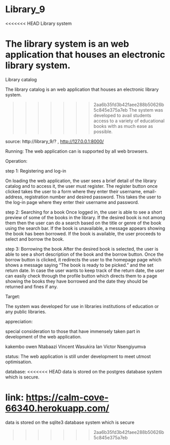 # Library_9

<<<<<<< HEAD
Library system

The library system is an web application that houses an electronic library system.
=======
Library catalog

The library catalog is an web application that houses an electronic library system.
>>>>>>> 2aa6b35fd3b42faee288b50626b5c845e375a7eb
The system was developed to avail students access to a variety of educational books with as much ease as possible.

source: http://library_9/?  , http://127.0.0.1:8000/

Running: The web application can is supported by all web browsers.


Operation:

step 1: Registering and log-in

On loading the web application, the user sees a brief detail of the library catalog and to access it, 
the user must register. The register button once clicked takes the user to a form where they enter 
their username, email-address, registration number and desired password. This takes the user to 
the log-in page where they enter their username and password.

step 2: Searching for a book
Once logged in, the user is able to see a short preview of some of the books in the library. If the
desired book is not among them then the user can do a search based on the title or genre of the 
book using the search bar. If the book is unavailable, a message appears showing the book has been 
borrowed. If the book is available, the user proceeds to select and borrow the book.

step 3: Borrowing the book
After the desired book is selected, the user is able to see a short description of the book and the 
borrow button. Once the borrow button is clicked, it redirects the user to the homepage page which 
shows a message saying “The book is ready to be picked.” and the set return date. In case the user 
wants to keep track of the return date, the user can easily check through the profile button which 
directs them to a page showing the books they have borrowed and the date they should be returned 
and fines if any.

Target:

The system was developed for use in libraries institutions of education or any public libraries.


appreciation:

special consideration to those that have immensely taken part in development of the web application.

kakembo owen 
Ntabaazi Vincent
Wasukira Ian
Victor Nsengiyumva




status: The web application is still under development to meet utmost optimisation.

database:
<<<<<<< HEAD
data is stored on the postgres database system which is secure.

link: https://calm-cove-66340.herokuapp.com/
=======
data is stored on the sqlite3 database system which is secure
>>>>>>> 2aa6b35fd3b42faee288b50626b5c845e375a7eb




